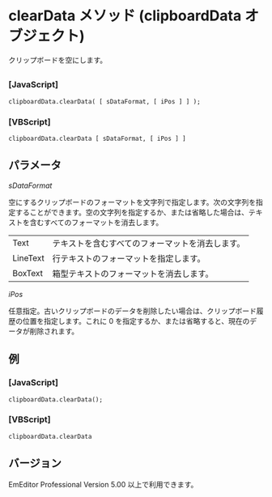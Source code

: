 # clearData メソッド (clipboardData オブジェクト)

クリップボードを空にします。

## 

### \[JavaScript\]

```
clipboardData.clearData( [ sDataFormat, [ iPos ] ] );
```

### \[VBScript\]

```
clipboardData.clearData [ sDataFormat, [ iPos ] ]
```

## パラメータ

_sDataFormat_

空にするクリップボードのフォーマットを文字列で指定します。次の文字列を指定することができます。空の文字列を指定するか、または省略した場合は、テキストを含むすべてのフォーマットを消去します。

|     |     |
| --- | --- |
| Text | テキストを含むすべてのフォーマットを消去します。 |
| LineText | 行テキストのフォーマットを指定します。 |
| BoxText | 箱型テキストのフォーマットを消去します。 |

_iPos_

任意指定。古いクリップボードのデータを削除したい場合は、クリップボード履歴の位置を指定します。これに 0 を指定するか、または省略すると、現在のデータが削除されます。

## 例

### \[JavaScript\]

```
clipboardData.clearData();
```

### \[VBScript\]

```
clipboardData.clearData
```

## バージョン

EmEditor Professional Version 5.00 以上で利用できます。
